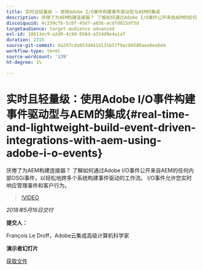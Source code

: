 ```yaml
---
title: 实时且轻量级 — 使用Adobe I/O事件构建事件驱动型与AEM的集成
description: 厌倦了为AEM构建连接器？ 了解如何通过Adobe I/O事件公开来自AEM的任何内部OSGi事件，以轻松地跨多个系统构建事件驱动的工作流。 I/O事件允许您实时响应管理事件和客户行为。
discoiquuid: 4c239cfb-5c0f-45d7-a856-acdfd015df5d
targetaudience: target-audience advanced
exl-id: 18613ec9-a2d9-4c9d-958d-a324d9e4a1a7
duration: 2315
source-git-commit: 9a297cda953d4414131657f9ac84580aea0eabeb
workflow-type: tm+mt
source-wordcount: '139'
ht-degree: 1%

---
```


# 实时且轻量级：使用Adobe I/O事件构建事件驱动型与AEM的集成{#real-time-and-lightweight-build-event-driven-integrations-with-aem-using-adobe-i-o-events}

厌倦了为AEM构建连接器？ 了解如何通过Adobe I/O事件公开来自AEM的任何内部OSGi事件，以轻松地跨多个系统构建事件驱动的工作流。 I/O事件允许您实时响应管理事件和客户行为。

>[!VIDEO](https://video.tv.adobe.com/v/22501/?quality=9)

*2018年5月16日交付*

**提交人：**

François Le Droff，Adobe云集成高级计算机科学家

**演示者幻灯片**

[获取文件](assets/gem-2018-05-aem-events.pdf)

<!--
[Get back to the Overview](https://helpx.adobe.com/experience-manager/kt/eseminars/gems/aem-index.html)
-->
